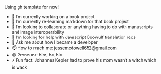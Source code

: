 

Using gh template for now!

- 🔭 I’m currently working on a book project
- 🌱 I’m currently re-learning markdown for that book project
- 👯 I’m looking to collaborate on anything having to do with manuscripts and image interoperability
- 🤔 I’m looking for help with Javascript Beowulf translation recs
- 💬 Ask me about how I became a developer  
- 📫 How to reach me: jessemcdowell652@gmail.com
- 😄 Pronouns: him, he, his
- ⚡ Fun fact: Johannes Kepler had to prove his mom wasn't a witch which is wack

